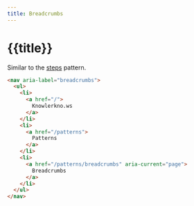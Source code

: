 ```yaml
---
title: Breadcrumbs
---
```


# {{title}}

Similar to the [steps](/patterns/steps) pattern.

```html
<nav aria-label="breadcrumbs">
  <ul>
    <li>
      <a href="/">
        Knowlerkno.ws
      </a>
    </li>
    <li>
      <a href="/patterns">
        Patterns
      </a>
    </li>
    <li>
      <a href="/patterns/breadcrumbs" aria-current="page">
        Breadcrumbs
      </a>
    </li>
  </ul>
</nav>
```
